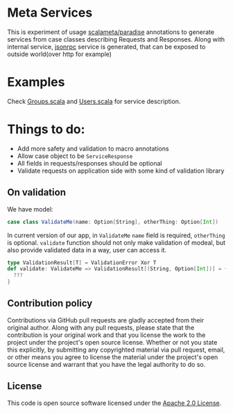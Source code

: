 # Meta Services

This is experiment of usage [scalameta/paradise](https://github.com/scalameta/paradise) annotations to generate services from case classes describing Requests and Responses. Along with internal service, [jsonrpc](http://www.jsonrpc.org/) service is generated, that can be exposed to outside world(over http for example)  

# Examples

Check [Groups.scala](src/main/scala/com/github/rockjam/metaservices/service/models/Groups.scala) and [Users.scala](src/main/scala/com/github/rockjam/metaservices/service/models/Users.scala) for service description.

# Things to do:

* Add more safety and validation to macro annotations
* Allow case object to be `ServiceResponse`
* All fields in requests/responses should be optional
* Validate requests on application side with some kind of validation library

## On validation

We have model:
```scala
case class ValidateMe(name: Option[String], otherThing: Option[Int])
```

In current version of our app, in `ValidateMe` `name` field is required, `otherThing` is optional. `validate` function should not only make validation of modeal, but also provide validated data in a way, user can access it.
```scala
type ValidationResult[T] = ValidationError Xor T  
def validate: ValidateMe => ValidationResult[(String, Option[Int])] = { model =>
  ???
}
```

## Contribution policy

Contributions via GitHub pull requests are gladly accepted from their original author. Along with any pull requests, please state that the contribution is your original work and that you license the work to the project under the project's open source license. Whether or not you state this explicitly, by submitting any copyrighted material via pull request, email, or other means you agree to license the material under the project's open source license and warrant that you have the legal authority to do so.

## License

This code is open source software licensed under the [Apache 2.0 License](http://www.apache.org/licenses/LICENSE-2.0.html).
